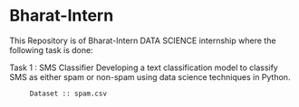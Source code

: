 # Bharat-Intern

This Repository is of Bharat-Intern DATA SCIENCE internship where the following task is done:

Task 1 : SMS Classifier
         Developing a text classification model to classify SMS as either spam or non-spam using data science techniques in Python.

         Dataset :: spam.csv
